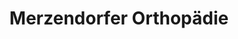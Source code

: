 ---
title: "Merzendorfer Orthopädie"
url: /muenchen/merzendorfer-orthopaedie/
shop: Sanitätshaus
---